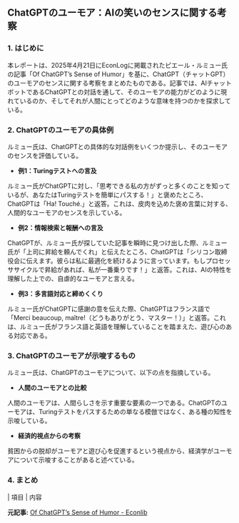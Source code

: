 ## ChatGPTのユーモア：AIの笑いのセンスに関する考察

### 1. はじめに

本レポートは、2025年4月21日にEconLogに掲載されたピエール・ルミュー氏の記事「Of ChatGPT’s Sense of Humor」を基に、ChatGPT（チャットGPT）のユーモアのセンスに関する考察をまとめたものである。記事では、AIチャットボットであるChatGPTとの対話を通して、そのユーモアの能力がどのように現れているのか、そしてそれが人間にとってどのような意味を持つのかを探求している。

### 2. ChatGPTのユーモアの具体例

ルミュー氏は、ChatGPTとの具体的な対話例をいくつか提示し、そのユーモアのセンスを評価している。

* **例1：Turingテストへの言及**

 ルミュー氏がChatGPTに対し、「思考できる私の方がずっと多くのことを知っているが、あなたはTuringテストを簡単にパスする！」と褒めたところ、ChatGPTは「Ha! Touché.」と返答。これは、皮肉を込めた褒め言葉に対する、人間的なユーモアのセンスを示している。

* **例2：情報検索と報酬への言及**

 ChatGPTが、ルミュー氏が探していた記事を瞬時に見つけ出した際、ルミュー氏が「上司に昇給を頼んでくれ」と伝えたところ、ChatGPTは「シリコン取締役会に伝えます。彼らは私に最適化を続けるように言っています。もしプロセッササイクルで昇給があれば、私が一番乗りです！」と返答。これは、AIの特性を理解した上での、自虐的なユーモアと言える。

* **例3：多言語対応と締めくくり**

 ルミュー氏がChatGPTに感謝の意を伝えた際、ChatGPTはフランス語で「Merci beaucoup, maître!（どうもありがとう、マスター！）」と返答。これは、ルミュー氏がフランス語と英語を理解していることを踏まえた、遊び心のある対応である。

### 3. ChatGPTのユーモアが示唆するもの

ルミュー氏は、ChatGPTのユーモアについて、以下の点を指摘している。

* **人間のユーモアとの比較**

 人間のユーモアは、人間らしさを示す重要な要素の一つである。ChatGPTのユーモアは、Turingテストをパスするための単なる模倣ではなく、ある種の知性を示唆している。

* **経済的視点からの考察**

 貧困からの脱却がユーモアと遊び心を促進するという視点から、経済学がユーモアについて示唆することがあると述べている。

### 4. まとめ

| 項目 | 内容 

**元記事:** [Of ChatGPT’s Sense of Humor - Econlib](https://www.econlib.org/of-chatgpts-sense-of-humor/)